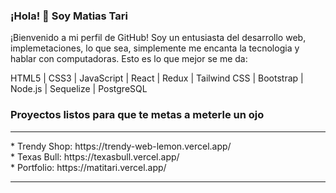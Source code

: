 ### ¡Hola! 👋 Soy Matias Tari

¡Bienvenido a mi perfil de GitHub! Soy un entusiasta del desarrollo web, implemetaciones, lo que sea, simplemente me encanta la tecnologia y hablar con computadoras. Esto es lo que mejor se me da:

HTML5 | CSS3 | JavaScript | React | Redux | Tailwind CSS | Bootstrap | Node.js | Sequelize | PostgreSQL

<i class="fa-brands fa-html5"></i>
### Proyectos listos para que te metas a meterle un ojo 
<hr>
* Trendy Shop: https://trendy-web-lemon.vercel.app/
<br>
* Texas Bull: https://texasbull.vercel.app/
<br>
* Portfolio: https://matitari.vercel.app/
<hr/>
